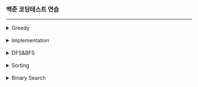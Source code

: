 ### 백준 코딩테스트 연습
---
<details markdown ="1">
<summary>Greedy</summary>
<br/>

<details markdown ="2">
<summary>09/24</summary>
<br/>
3135 라디오
https://www.acmicpc.net/problem/3135
<br/><br/>
9440 숫자 더하기
https://www.acmicpc.net/problem/9440
<br/><br/>
13305 주유소
https://www.acmicpc.net/problem/13305
</details>

<details markdown ="3">
<summary>09/27</summary>
<br/>
1436 영화감독 숌
https://www.acmicpc.net/problem/1436
<br/><br/>
1543 문서 검색
https://www.acmicpc.net/problem/1543
<br/><br/>
1789 수들의 합
https://www.acmicpc.net/problem/1789
<br/><br/>
4796 캠핑
https://www.acmicpc.net/problem/4796
<br/><br/>
13417 카드 문자열
https://www.acmicpc.net/problem/13417
</details>

<details markdown ="4">
<summary>09/28</summary>
<br/>
14469 소가 길을 건너간 이유 3
https://www.acmicpc.net/problem/14469
<br/><br/>
16435 스네이크버드
https://www.acmicpc.net/problem/16435
<br/><br/>
9009 피보나치
https://www.acmicpc.net/problem/9009
</details>

<details markdown ="5">
<summary>09/29</summary>
<br/>
15903 카드 합체 놀이
https://www.acmicpc.net/problem/15903
<br/><br/>
2847 게임을 만든 동준이
https://www.acmicpc.net/problem/2847
<br/><br/>
1080 행렬
https://www.acmicpc.net/problem/1080
</details>

<details markdown ="5">
<summary>09/30</summary>
<br/>
1417 국회의원 선거
https://www.acmicpc.net/problem/1417
<br/><br/>
11508 2+1 세일
https://www.acmicpc.net/problem/11508
<br/><br/>
14241 슬라임 합치기
https://www.acmicpc.net/problem/14241
<br/><br/>
15904 UCPC는 무엇의 약자일까?
https://www.acmicpc.net/problem/15904
<br/><br/>
16953 A → B
https://www.acmicpc.net/problem/1695
</details>

<details markdown ="6">
<summary>10/01</summary>
<br/>
1026 보물
https://www.acmicpc.net/problem/1026
<br/><br/>
1758 알바생 강호
https://www.acmicpc.net/problem/1758
<br/><br/>
9237 이장님 초대
https://www.acmicpc.net/problem/9237
<br/><br/>
20300 서강근육맨
https://www.acmicpc.net/problem/20300
</details>

<details markdown ="7">
<summary>10/02</summary>
<br>
15553 난로
https://www.acmicpc.net/problem/15553
</details>

<details markdown ="8">
<summary>10/03</summary>
<br>
1343 폴리오미노
https://www.acmicpc.net/problem/1343
<br><br>
14916 거스름돈
https://www.acmicpc.net/problem/14916
</details>
</details>


<br>
<details markdown ="9">
<summary>Implementation</summary>
<br/>

<details markdown ="10">
<summary>10/04</summary>
<br>
7568 덩치
https://www.acmicpc.net/problem/7568
<br><br>
10773 제로
https://www.acmicpc.net/problem/10773
<br><br>
1966 프린터 큐
https://www.acmicpc.net/problem/1966
<br><br>
11866 요세푸스 문제0
https://www.acmicpc.net/problem/11866
</details>

<details markdown ="11">
<summary>10/05</summary>
<br>
1032 명령 프롬프트
https://www.acmicpc.net/problem/1032
<br><br>
1476 날짜 계산
https://www.acmicpc.net/problem/1476
<br><br>
1783 병든 나이트
https://www.acmicpc.net/problem/1783
<br><br>
2960 아레토스테네스의 체
https://www.acmicpc.net/problem/2960
<br><br>
</details>

<details markdown ="12">
<summary>10/06</summary>
<br>
2108 통계학
https://www.acmicpc.net/problem/2108
<br><br>
1475 방 번호
https://www.acmicpc.net/problem/1475
<br><br>
11723 집합
https://www.acmicpc.net/problem/11723
<br><br>
1292 쉽게 푸는 문제
https://www.acmicpc.net/problem/1292
<br><br>
2563 색종이
https://www.acmicpc.net/problem/2563
<br><br>
</details>

<details markdown ="13">
<summary>10/07</summary>
<br>
1120 문자열
https://www.acmicpc.net/problem/1120
<br><br>
1748 수 이어 쓰기 1
https://www.acmicpc.net/problem/1748
<br><br>
</details>

<details markdown ="14">
<summary>10/08</summary>
<br>
2693 N번째 큰수
https://www.acmicpc.net/problem/2693
<br><br>
3085 사탕 게임
https://www.acmicpc.net/problem/3085
<br><br>
1337 올바른 배열
https://www.acmicpc.net/problem/1337
<br><br>
</details>

<details markdown ="15">
<summary>10/10</summary>
<br>
17413 단어 뒤집기 2
https://www.acmicpc.net/problem/17413
<br><br>
5567 결혼
https://www.acmicpc.net/problem/5567
<br><br>
</details>

<details markdown ="16">
<summary>10/11</summary>
<br>
5635 생일
https://www.acmicpc.net/problem/5635
<br><br>
2331 반복수열
https://www.acmicpc.net/problem/2331
<br><br>
</details>

<details markdown ="17">
<summary>10/12</summary>
<br>
1236 성지키기
https://www.acmicpc.net/problem/1236
<br><br>
11170 0의 개수
https://www.acmicpc.net/problem/11170
<br><br>
</details>
</details><br>


<details markdown ="18">
<summary>DFS&BFS</summary>
<br/>
<details markdown ="19">
<summary>10/14</summary>
<br>
16173 점프왕 쪨리(small)
https://www.acmicpc.net/problem/16173
<br><br>
18352 특정 거리의 도시 찾기
https://www.acmicpc.net/problem/16173
<br><br>
</details>

<details markdown ="20">
<summary>10/15</summary>
<br>
2606 바이러스
https://www.acmicpc.net/problem/2606
<br><br>
</details>

<details markdown ="20">
<summary>10/26</summary>
<br>
2644 촌수 계산
https://www.acmicpc.net/problem/2606
<br><br>
</details>

<details markdown ="20">
<summary>10/28</summary>
<br>
11724 연결 요소의 개수
https://www.acmicpc.net/problem/11724
<br><br>
3184 양
https://www.acmicpc.net/problem/3184
<br><br>
</details>

<details markdown ="20">
<summary>11/01</summary>
<br>
1260 DFS와 BFS
https://www.acmicpc.net/problem/1260
<br><br>
</details>

<details markdown ="20">
<summary>11/02</summary>
<br>
1012 유기농 배추
https://www.acmicpc.net/problem/1012
<br><br>
2667 단지번호붙이기
https://www.acmicpc.net/problem/2667
<br><br>
11123 양 한마리... 양 두마리...
https://www.acmicpc.net/problem/11123
<br><br>
21736 헌내기는 친구가 필요해
https://www.acmicpc.net/problem/21736
<br><br>
14716 현수막
https://www.acmicpc.net/problem/21736
<br><br>
</details>
</details>

<br/>
<details markdown ="1">
<summary>Sorting</summary>
<br/>


<details markdown ="20">
<summary>11/04</summary>
<br>
2750 수 정렬하기
https://www.acmicpc.net/problem/2750
<br><br>
2751 수 정렬하기 2
https://www.acmicpc.net/problem/2751
<br><br>
10989 수 정렬하기 3
https://www.acmicpc.net/problem/10989
<br><br>
2309 일곱 난쟁이
https://www.acmicpc.net/problem/2309
<br><br>
</details>

<details markdown ="20">
<summary>11/05</summary>
<br>
1263 시간관리
https://www.acmicpc.net/problem/1263
<br><br>
1427 소트인사이드
https://www.acmicpc.net/problem/1427
<br><br>
10867 중복 빼고 정렬하기
https://www.acmicpc.net/problem/10867
<br><br>
11651 좌표 정렬하기2
https://www.acmicpc.net/problem/11651
<br><br>
</details>

<details markdown ="20">
<summary>11/08</summary>
<br>
18870 좌표 압축
https://www.acmicpc.net/problem/18870
<br><br>
7571 점 모으기
https://www.acmicpc.net/problem/7571
<br><br>
11067 모노톤길
https://www.acmicpc.net/problem/11067
<br><br>
</details>

<details markdown ="20">
<summary>11/09</summary>
<br>
2212 센서
https://www.acmicpc.net/problem/2212
<br><br>
11652 카드
https://www.acmicpc.net/problem/11652
<br><br>
13164 행복 유치원
https://www.acmicpc.net/problem/13164
<br><br>
</details>
</details>
<br/>

<details markdown ="1">
<summary>Binary Search</summary>
<br/>
<details markdown ="20">
<summary>11/11</summary>
<br>
1920 수 찾기
https://www.acmicpc.net/problem/1920
<br><br>
2805 나무 자르기
https://www.acmicpc.net/problem/2805
<br><br>
1654 랜선 자르기
https://www.acmicpc.net/problem/1654
<br><br>
2110 공유기 설치
https://www.acmicpc.net/problem/2110
<br><br>
</details>

<details markdown ="20">
<summary>11/12</summary>
<br>
10815 숫자 카드
https://www.acmicpc.net/problem/10815
<br><br>
10816 숫자 카드 2
https://www.acmicpc.net/problem/10816
<br><br>
2512 예산
https://www.acmicpc.net/problem/2512
<br><br>
</details>

<details markdown ="20">
<summary>11/14</summary>
<br>
1072 게임
https://www.acmicpc.net/problem/1072
<br><br>
2776 암기왕
https://www.acmicpc.net/problem/2776
<br><br>
3079 입국심사
https://www.acmicpc.net/problem/3079
<br><br>
</details>

<details markdown ="20">
<summary>11/16</summary>
<br>
2022 사다리
https://www.acmicpc.net/problem/2022
<br><br>
3896 소수 사이 수열
https://www.acmicpc.net/problem/3896
<br><br>
</details>

<details markdown ="20">
<summary>11/17</summary>
<br>
16401 과자 나눠주기
https://www.acmicpc.net/problem/16401
<br><br>
13706 제곱근
https://www.acmicpc.net/problem/13706
<br><br>
14426 접두사 찾기
https://www.acmicpc.net/problem/14426
<br><br>
</details>

<details markdown ="20">
<summary>11/18</summary>
<br>
16401 과자 나눠주기
https://www.acmicpc.net/problem/16401
<br><br>
13706 제곱근
https://www.acmicpc.net/problem/13706
<br><br>
14426 접두사 찾기
https://www.acmicpc.net/problem/14426
<br><br>
</details>

</details>
